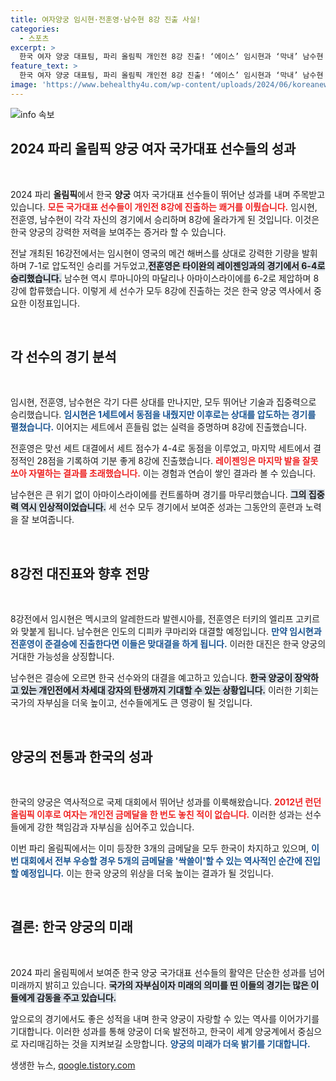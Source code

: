 ```yaml
---
title: 여자양궁 임시현·전훈영·남수현 8강 진출 사실!
categories:
  - 스포츠
excerpt: >
  한국 여자 양궁 대표팀, 파리 올림픽 개인전 8강 진출! ‘에이스’ 임시현과 ‘막내’ 남수현 등 총 3명이 승리, 올림픽 금메달 5개 싹쓸이에 도전! 클릭하고 더 흥미로운 내용을 확인하세요!
feature_text: >
  한국 여자 양궁 대표팀, 파리 올림픽 개인전 8강 진출! ‘에이스’ 임시현과 ‘막내’ 남수현 등 총 3명이 승리, 올림픽 금메달 5개 싹쓸이에 도전! 클릭하고 더 흥미로운 내용을 확인하세요!
image: 'https://www.behealthy4u.com/wp-content/uploads/2024/06/koreanews.jpg'
---
```


<p><img src="https://www.behealthy4u.com/wp-content/uploads/2024/06/koreanews.jpg" alt="info 속보" /></p>

<h2 data-ke-size="size26">2024 파리 올림픽 양궁 여자 국가대표 선수들의 성과</h2>

<p data-ke-size="size16">&nbsp;</p>

<p>2024 파리 <strong>올림픽</strong>에서 한국 <strong>양궁</strong> 여자 국가대표 선수들이 뛰어난 성과를 내며 주목받고 있습니다. <b><span style="color: #ee2323;">모든 국가대표 선수들이 개인전 8강에 진출하는 쾌거를 이뤘습니다.</span></b> 임시현, 전훈영, 남수현이 각각 자신의 경기에서 승리하며 8강에 올라가게 된 것입니다. 이것은 한국 양궁의 강력한 저력을 보여주는 증거라 할 수 있습니다.</p>

<p>전날 개최된 16강전에서는 임시현이 영국의 메건 해버스를 상대로 강력한 기량을 발휘하며 7-1로 압도적인 승리를 거두었고,<b><span style="background-color: #21538527;">전훈영은 타이완의 레이젠잉과의 경기에서 6-4로 승리했습니다.</span></b> 남수현 역시 루마니아의 마달리나 아마이스라이에를 6-2로 제압하며 8강에 합류했습니다. 이렇게 세 선수가 모두 8강에 진출하는 것은 한국 양궁 역사에서 중요한 이정표입니다.</p>

<p data-ke-size="size16">&nbsp;</p>

<h2 data-ke-size="size26">각 선수의 경기 분석</h2>

<p data-ke-size="size16">&nbsp;</p>

<p>임시현, 전훈영, 남수현은 각기 다른 상대를 만나지만, 모두 뛰어난 기술과 집중력으로 승리했습니다. <b><span style="color: #1a5490;">임시현은 1세트에서 동점을 내줬지만 이후로는 상대를 압도하는 경기를 펼쳤습니다.</span></b> 이어지는 세트에서 흔들림 없는 실력을 증명하며 8강에 진출했습니다. </p>

<p>전훈영은 맞선 세트 대결에서 세트 점수가 4-4로 동점을 이루었고, 마지막 세트에서 결정적인 28점을 기록하여 기분 좋게 8강에 진출했습니다. <b><span style="color: #ee2323;">레이젠잉은 마지막 발을 잘못 쏘아 자멸하는 결과를 초래했습니다.</span></b> 이는 경험과 연습이 쌓인 결과라 볼 수 있습니다. </p>

<p>남수현은 큰 위기 없이 아마이스라이에를 컨트롤하며 경기를 마무리했습니다. <b><span style="background-color: #21538527;">그의 집중력 역시 인상적이었습니다.</span></b> 세 선수 모두 경기에서 보여준 성과는 그동안의 훈련과 노력을 잘 보여줍니다.</p>

<p data-ke-size="size16">&nbsp;</p>

<h2 data-ke-size="size26">8강전 대진표와 향후 전망</h2>

<p data-ke-size="size16">&nbsp;</p>

<p>8강전에서 임시현은 멕시코의 알레한드라 발렌시아를, 전훈영은 터키의 엘리프 고키르와 맞붙게 됩니다. 남수현은 인도의 디피카 쿠마리와 대결할 예정입니다. <b><span style="color: #1a5490;">만약 임시현과 전훈영이 준결승에 진출한다면 이들은 맞대결을 하게 됩니다.</span></b> 이러한 대진은 한국 양궁의 거대한 가능성을 상징합니다.</p>

<p>남수현은 결승에 오르면 한국 선수와의 대결을 예고하고 있습니다. <b><span style="background-color: #21538527;">한국 양궁이 장악하고 있는 개인전에서 차세대 강자의 탄생까지 기대할 수 있는 상황입니다.</span></b> 이러한 기회는 국가의 자부심을 더욱 높이고, 선수들에게도 큰 영광이 될 것입니다.</p>

<p data-ke-size="size16">&nbsp;</p>

<h2 data-ke-size="size26">양궁의 전통과 한국의 성과</h2>

<p data-ke-size="size16">&nbsp;</p>

<p>한국의 양궁은 역사적으로 국제 대회에서 뛰어난 성과를 이룩해왔습니다. <b><span style="color: #ee2323;">2012년 런던 올림픽 이후로 여자는 개인전 금메달을 한 번도 놓친 적이 없습니다.</span></b> 이러한 성과는 선수들에게 강한 책임감과 자부심을 심어주고 있습니다.</p>

<p>이번 파리 올림픽에서는 이미 등장한 3개의 금메달을 모두 한국이 차지하고 있으며, <b><span style="color: #1a5490;">이번 대회에서 전부 우승할 경우 5개의 금메달을 '싹쓸이'할 수 있는 역사적인 순간에 진입할 예정입니다.</span></b> 이는 한국 양궁의 위상을 더욱 높이는 결과가 될 것입니다.</p>

<p data-ke-size="size16">&nbsp;</p>

<h2 data-ke-size="size26">결론: 한국 양궁의 미래</h2>

<p data-ke-size="size16">&nbsp;</p>

<p>2024 파리 올림픽에서 보여준 한국 양궁 국가대표 선수들의 활약은 단순한 성과를 넘어 미래까지 밝히고 있습니다. <b><span style="background-color: #21538527;">국가의 자부심이자 미래의 의미를 띤 이들의 경기는 많은 이들에게 감동을 주고 있습니다.</span></b> </p>

<p>앞으로의 경기에서도 좋은 성적을 내며 한국 양궁이 자랑할 수 있는 역사를 이어가기를 기대합니다. 이러한 성과를 통해 양궁이 더욱 발전하고, 한국이 세계 양궁계에서 중심으로 자리매김하는 것을 지켜보길 소망합니다. <b><span style="color: #1a5490;">양궁의 미래가 더욱 밝기를 기대합니다.</span></b></p>
생생한 뉴스, <a href="https://qoogle.tistory.com" rel="dofollow">qoogle.tistory.com</a>



